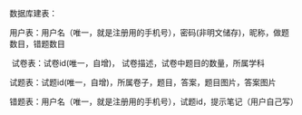 数据库建表：

​	用户表：用户名（唯一，就是注册用的手机号），密码(非明文储存)，昵称，做题数目，错题数目

​	试卷表：试卷id(唯一，自增)， 试卷描述，试卷中题目的数量，所属学科

​	试题表：试题id(唯一，自增)，所属卷子，题目，答案，题目图片，答案图片

​	错题表：用户名（唯一，就是注册用的手机号），试题id，提示笔记（用户自己写）